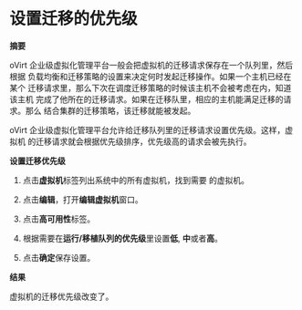 # 设置迁移的优先级

**摘要**

oVirt 企业级虚拟化管理平台一般会把虚拟机的迁移请求保存在一个队列里，然后根据
负载均衡和迁移策略的设置来决定何时发起迁移操作。如果一个主机已经在某个
迁移请求里，那么下次在调度迁移策略的时候该主机不会被考虑在内，知道该主机
完成了他所在的迁移请求。如果在迁移队里，相应的主机能满足迁移的请求。那么
结合集群的迁移策略，该迁移就能被发起。

oVirt 企业级虚拟化管理平台允许给迁移队列里的迁移请求设置优先级。这样，虚拟机
的迁移请求就会根据优先级排序，优先级高的请求会被先执行。


**设置迁移优先级**

1. 点击**虚拟机**标签列出系统中的所有虚拟机，找到需要 的虚拟机。

2. 点击**编辑**，打开**编辑虚拟机**窗口。

3. 点击**高可用性**标签。

4. 根据需要在**运行/移植队列的优先级**里设置**低**, **中**或者**高**。

5. 点击**确定**保存设置。

**结果**

虚拟机的迁移优先级改变了。
